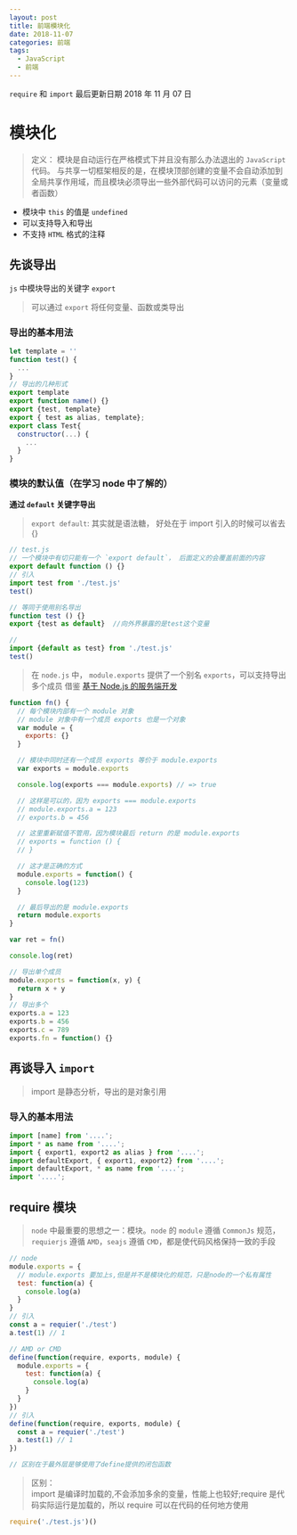 ```yaml
---
layout: post
title: 前端模块化
date: 2018-11-07
categories: 前端
tags:
  - JavaScript
  - 前端
---
```


`require` 和 `import`
最后更新日期 2018 年 11 月 07 日

<!-- more  -->

# 模块化

> 定义： 模块是自动运行在严格模式下并且没有那么办法退出的 `JavaScript` 代码。 与共享一切框架相反的是，在模块顶部创建的变量不会自动添加到全局共享作用域，而且模块必须导出一些外部代码可以访问的元素（变量或者函数）

- 模块中 `this` 的值是 `undefined`
- 可以支持导入和导出
- 不支持 `HTML` 格式的注释

## 先谈导出

`js` 中模块导出的关键字 `export`

> 可以通过 `export` 将任何变量、函数或类导出

### 导出的基本用法

```js
let template = ''
function test() {
  ...
}
// 导出的几种形式
export template
export function name() {}
export {test, template}
export { test as alias, template};
export class Test{
  constructor(...) {
    ...
  }
}
```

### 模块的默认值（在学习 node 中了解的）

**通过 `default` 关键字导出**

> `export default`: 其实就是语法糖， 好处在于 import 引入的时候可以省去{}

```js
// test.js
// 一个模块中有切只能有一个 `export default`， 后面定义的会覆盖前面的内容
export default function () {}
// 引入
import test from './test.js'
test()

// 等同于使用别名导出
function test () {}
export {test as default}  //向外界暴露的是test这个变量

//
import {default as test} from './test.js'
test()
```

> 在 `node.js` 中， `module.exports` 提供了一个别名 `exports`，可以支持导出多个成员
> 借鉴 [基于 Node.js 的服务端开发](https://nodejs.lipengzhou.com/04-module.html#%E4%B8%BA%E4%BB%80%E4%B9%88-exports-xxx-%E4%B8%8D%E8%A1%8C)

```js
function fn() {
  // 每个模块内部有一个 module 对象
  // module 对象中有一个成员 exports 也是一个对象
  var module = {
    exports: {}
  }

  // 模块中同时还有一个成员 exports 等价于 module.exports
  var exports = module.exports

  console.log(exports === module.exports) // => true

  // 这样是可以的，因为 exports === module.exports
  // module.exports.a = 123
  // exports.b = 456

  // 这里重新赋值不管用，因为模块最后 return 的是 module.exports
  // exports = function () {
  // }

  // 这才是正确的方式
  module.exports = function() {
    console.log(123)
  }

  // 最后导出的是 module.exports
  return module.exports
}

var ret = fn()

console.log(ret)
```

```js
// 导出单个成员
module.exports = function(x, y) {
  return x + y
}
// 导出多个
exports.a = 123
exports.b = 456
exports.c = 789
exports.fn = function() {}
```

## 再谈导入 `import`

> import 是静态分析，导出的是对象引用

### 导入的基本用法

```js
import [name] from '....';
import * as name from '....';
import { export1, export2 as alias } from '....';
import defaultExport, { export1, export2} from '....';
import defaultExport, * as name from '....';
import '....';
```

## require 模块

> `node` 中最重要的思想之一：模块。`node` 的 `module` 遵循 `CommonJs` 规范，`requierjs` 遵循 `AMD`，`seajs` 遵循 `CMD`，都是使代码风格保持一致的手段

```js
// node
module.exports = {
  // module.exports 要加上s,但是并不是模块化的规范，只是node的一个私有属性
  test: function(a) {
    console.log(a)
  }
}
// 引入
const a = requier('./test')
a.test(1) // 1

// AMD or CMD
define(function(require, exports, module) {
  module.exports = {
    test: function(a) {
      console.log(a)
    }
  }
})
// 引入
define(function(require, exports, module) {
  const a = requier('./test')
  a.test(1) // 1
})

// 区别在于最外层是够使用了define提供的闭包函数
```

> 区别：  
> import 是编译时加载的,不会添加多余的变量，性能上也较好;require 是代码实际运行是加载的，所以 require 可以在代码的任何地方使用

```js
require('./test.js')()
```
